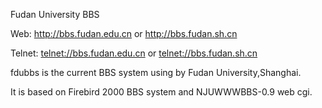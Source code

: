 Fudan University BBS

Web: http://bbs.fudan.edu.cn or http://bbs.fudan.sh.cn

Telnet: [telnet://bbs.fudan.edu.cn](telnet://bbs.fudan.edu.cn) or [telnet://bbs.fudan.sh.cn](telnet://bbs.fudan.sh.cn)

fdubbs is the current BBS system using by Fudan University,Shanghai.

It is based on Firebird 2000 BBS system and NJUWWWBBS-0.9 web cgi.